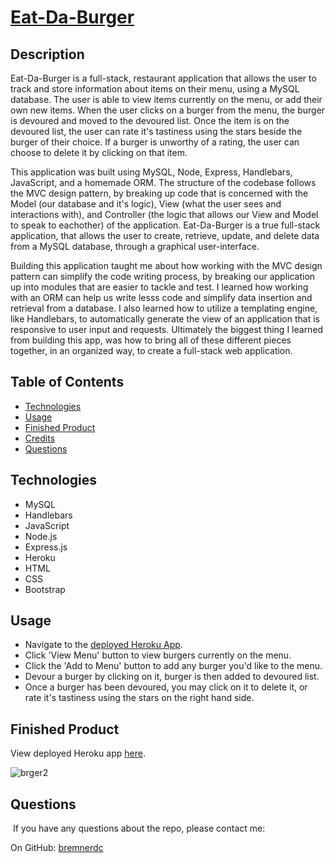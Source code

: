 
# [Eat-Da-Burger](https://jp-burger-logger.herokuapp.com/) 

## Description
Eat-Da-Burger is a full-stack, restaurant application that allows the user to track and store information about items on their menu, using a MySQL database. The user is able to view items currently on the menu, or add their own new items. When the user clicks on a burger from the menu, the burger is devoured and moved to the devoured list. Once the item is on the devoured list, the user can rate it's tastiness using the stars beside the burger of their choice. If a burger is unworthy of a rating, the user can choose to delete it by clicking on that item.

This application was built using MySQL, Node, Express, Handlebars, JavaScript, and a homemade ORM. The structure of the codebase follows the MVC design pattern, by breaking up code that is concerned with the Model (our database and it's logic), View (what the user sees and interactions with), and Controller (the logic that allows our View and Model to speak to eachother) of the application. Eat-Da-Burger is a true full-stack application, that allows the user to create, retrieve, update, and delete data from a MySQL database, through a graphical user-interface.

Building this application taught me about how working with the MVC design pattern can simplify the code writing process, by breaking our application up into modules that are easier to tackle and test. I learned how working with an ORM can help us write lesss code and simplify data insertion and retrieval from a database. I also learned how to utilize a templating engine, like Handlebars, to automatically generate the view of an application that is responsive to user input and requests. Ultimately the biggest thing I learned from building this app, was how to bring all of these different pieces together, in an organized way, to create a full-stack web application.


## Table of Contents
* [Technologies](#technologies)
* [Usage](#usage)
* [Finished Product](#finished-product)
* [Credits](#Credits)
* [Questions](#questions)

## Technologies
* MySQL
* Handlebars
* JavaScript
* Node.js
* Express.js
* Heroku
* HTML
* CSS
* Bootstrap

## Usage
* Navigate to the [deployed Heroku App](https://rocky-springs-61534.herokuapp.com/).
* Click 'View Menu' button to view burgers currently on the menu.
* Click the 'Add to Menu' button to add any burger you'd like to the menu.
* Devour a burger by clicking on it, burger is then added to devoured list.
* Once a burger has been devoured, you may click on it to delete it, or rate it's tastiness using the stars on the right hand side.

## Finished Product
View deployed Heroku app [here](https://rocky-springs-61534.herokuapp.com/). <br>

![brger2](https://user-images.githubusercontent.com/61300825/90837722-bc33a980-e307-11ea-9938-a3f5aa44f463.gif)


## Questions
​
If you have any questions about the repo, please contact me:

On GitHub: [bremnerdc](https://github.com/bremnerdc)
